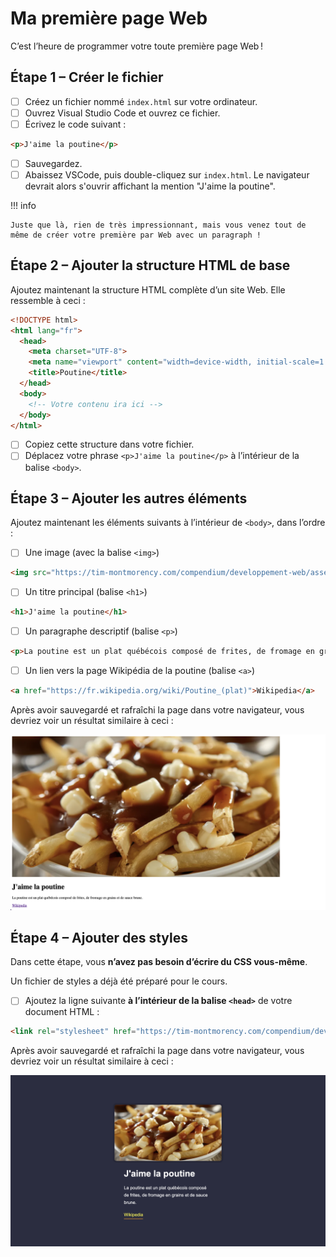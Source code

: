 # Ma première page Web

C’est l’heure de programmer votre toute première page Web !

## Étape 1 – Créer le fichier

- [ ] Créez un fichier nommé `index.html` sur votre ordinateur.
- [ ] Ouvrez Visual Studio Code et ouvrez ce fichier.
- [ ] Écrivez le code suivant :

```html
<p>J'aime la poutine</p>
```

- [ ] Sauvegardez.
- [ ] Abaissez VSCode, puis double-cliquez sur `index.html`. Le navigateur devrait alors s'ouvrir affichant la mention "J'aime la poutine".

!!! info

    Juste que là, rien de très impressionnant, mais vous venez tout de même de créer votre première par Web avec un paragraph !

## Étape 2 – Ajouter la structure HTML de base

Ajoutez maintenant la structure HTML complète d’un site Web. Elle ressemble à ceci :

```html
<!DOCTYPE html>
<html lang="fr">
  <head>
    <meta charset="UTF-8">
    <meta name="viewport" content="width=device-width, initial-scale=1.0">
    <title>Poutine</title>
  </head>
  <body>
    <!-- Votre contenu ira ici -->
  </body>
</html>
```

- [ ] Copiez cette structure dans votre fichier.
- [ ] Déplacez votre phrase `<p>J'aime la poutine</p>` à l’intérieur de la balise `<body>`.

## Étape 3 – Ajouter les autres éléments

Ajoutez maintenant les éléments suivants à l’intérieur de `<body>`, dans l’ordre :

- [ ] Une image (avec la balise `<img>`)

```html
<img src="https://tim-montmorency.com/compendium/developpement-web/assets/poutine2.webp" alt="Une belle poutine">
```

- [ ] Un titre principal (balise `<h1>`)

```html
<h1>J'aime la poutine</h1>
```

- [ ] Un paragraphe descriptif (balise `<p>`)

```html
<p>La poutine est un plat québécois composé de frites, de fromage en grains et de sauce brune.</p>
```

- [ ] Un lien vers la page Wikipédia de la poutine (balise `<a>`)

```html
<a href="https://fr.wikipedia.org/wiki/Poutine_(plat)">Wikipedia</a>
```

Après avoir sauvegardé et rafraîchi la page dans votre navigateur, vous devriez voir un résultat similaire à ceci :

![](../assets/htmlex.png)

## Étape 4 – Ajouter des styles

Dans cette étape, vous **n’avez pas besoin d’écrire du CSS vous-même**.  

Un fichier de styles a déjà été préparé pour le cours.

- [ ] Ajoutez la ligne suivante **à l’intérieur de la balise `<head>`** de votre document HTML :

```html
<link rel="stylesheet" href="https://tim-montmorency.com/compendium/developpement-web/exercices/styles.css">
```

Après avoir sauvegardé et rafraîchi la page dans votre navigateur, vous devriez voir un résultat similaire à ceci :

![](../assets/htmlres.png)
